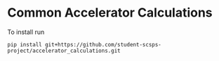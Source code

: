 # Common Accelerator Calculations

To install run
```
pip install git+https://github.com/student-scsps-project/accelerator_calculations.git
```


